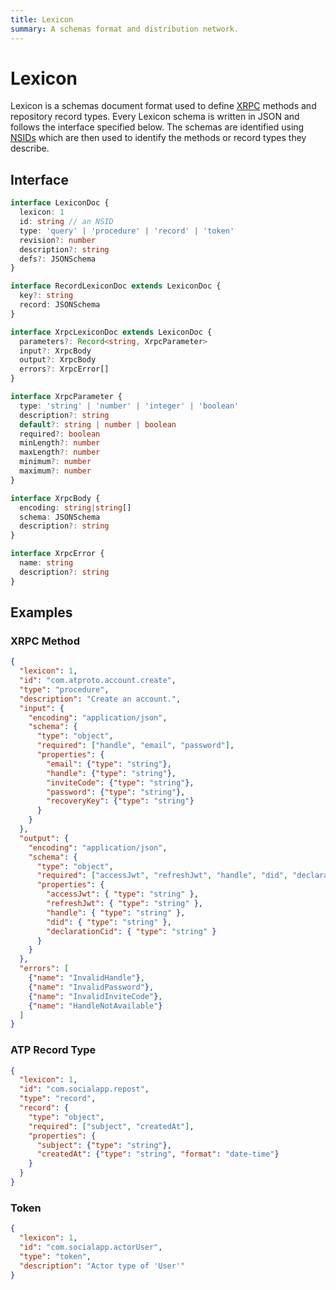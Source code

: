 ```yaml
---
title: Lexicon
summary: A schemas format and distribution network.
---
```


# Lexicon

Lexicon is a schemas document format used to define [XRPC](./xrpc) methods and repository record types. Every Lexicon schema is written in JSON and follows the interface specified below. The schemas are identified using [NSIDs](./nsid) which are then used to identify the methods or record types they describe.

## Interface

```typescript
interface LexiconDoc {
  lexicon: 1
  id: string // an NSID
  type: 'query' | 'procedure' | 'record' | 'token'
  revision?: number
  description?: string
  defs?: JSONSchema
}

interface RecordLexiconDoc extends LexiconDoc {
  key?: string
  record: JSONSchema
}

interface XrpcLexiconDoc extends LexiconDoc {
  parameters?: Record<string, XrpcParameter>
  input?: XrpcBody
  output?: XrpcBody
  errors?: XrpcError[]
}

interface XrpcParameter {
  type: 'string' | 'number' | 'integer' | 'boolean'
  description?: string
  default?: string | number | boolean
  required?: boolean
  minLength?: number
  maxLength?: number
  minimum?: number
  maximum?: number
}

interface XrpcBody {
  encoding: string|string[]
  schema: JSONSchema
  description?: string
}

interface XrpcError {
  name: string
  description?: string
}
```

## Examples

### XRPC Method

```json
{
  "lexicon": 1,
  "id": "com.atproto.account.create",
  "type": "procedure",
  "description": "Create an account.",
  "input": {
    "encoding": "application/json",
    "schema": {
      "type": "object",
      "required": ["handle", "email", "password"],
      "properties": {
        "email": {"type": "string"},
        "handle": {"type": "string"},
        "inviteCode": {"type": "string"},
        "password": {"type": "string"},
        "recoveryKey": {"type": "string"}
      }
    }
  },
  "output": {
    "encoding": "application/json",
    "schema": {
      "type": "object",
      "required": ["accessJwt", "refreshJwt", "handle", "did", "declarationCid"],
      "properties": {
        "accessJwt": { "type": "string" },
        "refreshJwt": { "type": "string" },
        "handle": { "type": "string" },
        "did": { "type": "string" },
        "declarationCid": { "type": "string" }
      }
    }
  },
  "errors": [
    {"name": "InvalidHandle"},
    {"name": "InvalidPassword"},
    {"name": "InvalidInviteCode"},
    {"name": "HandleNotAvailable"}
  ]
}

```

### ATP Record Type

```json
{
  "lexicon": 1,
  "id": "com.socialapp.repost",
  "type": "record",
  "record": {
    "type": "object",
    "required": ["subject", "createdAt"],
    "properties": {
      "subject": {"type": "string"},
      "createdAt": {"type": "string", "format": "date-time"}
    }
  }
}
```

### Token

```json
{
  "lexicon": 1,
  "id": "com.socialapp.actorUser",
  "type": "token",
  "description": "Actor type of 'User'"
}
```